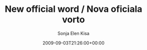 ---
title: 'New official word / Nova oficiala vorto'
posts: 14
hash: 't1033'
author: 'Sonja Elen Kisa'
date: 2009-09-03T21:26:00+00:00
sources:
  - http://forums.tokipona.org/viewtopic.php%3Ft=1033.html
---
